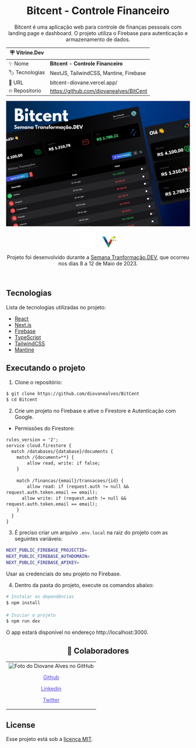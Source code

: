 <h1 align="center"> Bitcent - Controle Financeiro</h1>

<p align="center">Bitcent é uma aplicação web para controle de finanças pessoais com landing page e dashboard. O projeto utiliza o Firebase para autenticação e armazenamento de dados.</p>

| :placard: Vitrine.Dev |                                         |
| --------------------- | --------------------------------------- |
| :sparkles: Nome       | **Bitcent - Controle Financeiro**       |
| :label: Tecnologias   | NextJS, TailwindCSS, Mantine, Firebase  |
| :rocket: URL          | bitcent-diovane.vercel.app/             |
| :fire: Repositorio    | https://github.com/diovanealves/BitCent |

![](.github/cover.svg#vitrinedev)

<p align="center">
<img src=".github/logo.png" alt="Logo" width="100" />
</p>

<p align="center">Projeto foi desenvolvido durante a <a href="https://transformacao.dev/">Semana Tranformação.DEV</a>, que ocorreu nos dias 8 a 12 de Maio de 2023.</p>

<br>

## Tecnologias

Lista de tecnologias utilizadas no projeto:

- [React](https://reactjs.org)
- [Next.js](https://nextjs.org/)
- [Firebase](https://firebase.google.com/)
- [TypeScript](https://www.typescriptlang.org/)
- [TailwindCSS](https://tailwindcss.com/)
- [Mantine](https://mantine.dev/)

## Executando o projeto

1. Clone o repositório:

```bash
$ git clone https://github.com/diovanealves/BitCent
$ cd Bitcent
```

2. Crie um projeto no Firebase e ative o Firestore e Autenticação com Google.

- Permissões do Firestore:

```
rules_version = '2';
service cloud.firestore {
  match /databases/{database}/documents {
    match /{document=**} {
    	allow read, write: if false;
    }

    match /financas/{email}/transacoes/{id} {
  		allow read: if (request.auth != null && request.auth.token.email == email);
      allow write: if (request.auth != null && request.auth.token.email == email);
    }
  }
}
```

3. É preciso criar um arquivo `.env.local` na raiz do projeto com as seguintes variáveis:

```bash
NEXT_PUBLIC_FIREBASE_PROJECTID=
NEXT_PUBLIC_FIREBASE_AUTHDOMAIN=
NEXT_PUBLIC_FIREBASE_APIKEY=
```

Usar as credenciais do seu projeto no Firebase.

4. Dentro da pasta do projeto, execute os comandos abaixo:

```bash
# Instalar as dependências
$ npm install

# Iniciar o projeto
$ npm run dev
```

O app estará disponível no endereço http://localhost:3000.

<h2 align="center">🤝 Colaboradores</h2>
<table>
  <tr>
    <td>
        <img src="https://avatars.githubusercontent.com/u/87160050?v=4" width="100px;" alt="Foto do Diovane Alves no GitHub"/>
            <a href="https://github.com/diovanealves" style="color:#4f46e5" align="center">
                <p>Github</p>
            </a>
            <a href="https://www.linkedin.com/in/diovane-alves-de-oliveira-5320a0217/" style="color:#4f46e5" align="center">
                <p>Linkedin</p>
            </a>
            <a href="https://twitter.com/deluxyfps" style="color:#4f46e5" align="center">
                <p>Twitter</p>
            </a>
    </td>
  </tr>
</table>

## License

Esse projeto está sob a [licença MIT](LICENSE.md).

